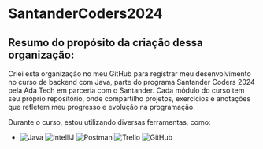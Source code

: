 # SantanderCoders2024

## Resumo do propósito da criação dessa organização:

Criei esta organização no meu GitHub para registrar meu desenvolvimento no curso de backend com Java, parte do programa Santander Coders 2024 pela Ada Tech em parceria com o Santander. Cada módulo do curso tem seu próprio repositório, onde compartilho projetos, exercícios e anotações que refletem meu progresso e evolução na programação.

Durante o curso, estou utilizando diversas ferramentas, como:

- ![Java](https://img.icons8.com/color/48/000000/java-coffee-cup-logo--v1.png) ![IntelliJ](https://img.icons8.com/color/48/000000/intellij-idea.png) ![Postman](https://img.icons8.com/dusk/48/000000/postman-api.png) ![Trello](https://img.icons8.com/color/48/000000/trello.png) ![GitHub](https://img.icons8.com/ios-glyphs/48/000000/github.png)
